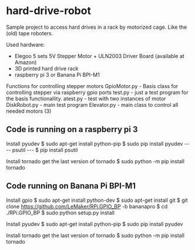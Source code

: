 # hard-drive-robot
Sample project to access hard drives in a rack by motorized cage.
Like the (old) tape roboters.

Used hardware:

- Elegoo 5 sets 5V Stepper Motor + ULN2003 Driver Board (available at Amazon)
- 3D printed hard drive rack
- raspberry pi 3 or Banana Pi BPI-M1

Functions for controlling stepper motors
GpioMotor.py - Basis class for controlling stepper via raspberry gpio ports
test.py - just a test program for the basis functionallity. 
atest.py - test with two instances of motor 
DiskRobot.py - main test program
Elevator.py - main class to control all needed motors (3)


Code is running on a raspberry pi 3
-----------------------------------
Install pyudev
$ sudo apt-get install python-pip
$ sudo pip install pyudev
---- psutil ---
$ pip install psutil


Install tornado
get the last version of tornado
$ sudo python -m pip install tornado






Code running on Banana Pi BPI-M1
--------------------------------
Install gpio
$ sudo apt-get install python-dev
$ sudo apt-get install git
$ git clone https://github.com/LeMaker/RPi.GPIO_BP -b bananapro
$ cd ./RPi.GPIO_BP
$ sudo python setup.py install

Install pyudev
$ sudo apt-get install python-pip
$ sudo pip install pyudev

Install tornado
get the last version of tornado
$ sudo python -m pip install tornado

